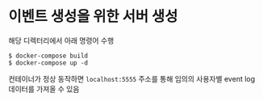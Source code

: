 # 이벤트 생성을 위한 서버 생성  
해당 디렉터리에서 아래 명령어 수행  
```shell
$ docker-compose build 
$ docker-compose up -d
```

컨테이너가 정상 동작하면 `localhost:5555` 주소를 통해 임의의 사용자별 event log 데이터를 가져올 수 있음
